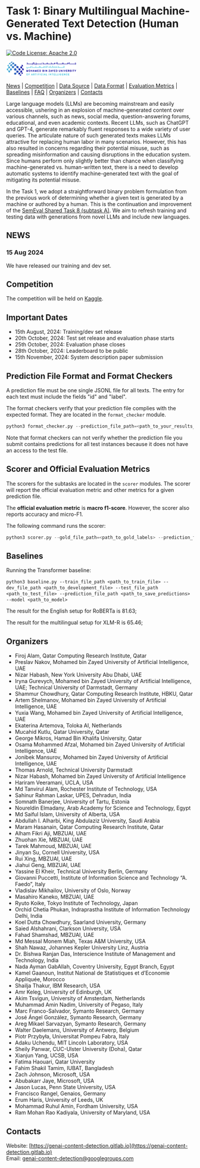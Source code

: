 # Task 1: Binary Multilingual Machine-Generated Text Detection (Human vs. Machine)

[![Code License: Apache 2.0](https://img.shields.io/badge/License-Apache_2.0-green.svg)](https://raw.githubusercontent.com/mbzuai-nlp/SemEval2024-task8/subtask_A_and_B/LICENSE)

<p align="left" float="left">
  <img src="images/MBZUAI-logo.png" height="40" />
</p>


[News](#news) | [Competition](#competition) | [Data Source](#data_source) | [Data Format](#data_format) | [Evaluation Metrics](#scorer_and_official_evaluation_metrics) | [Baselines](#baselines) | [FAQ](#faq) | [Organizers](#organizers) | [Contacts](#contacts)

Large language models (LLMs) are becoming mainstream and easily accessible, ushering in an explosion of machine-generated content over various channels, such as news, social media, question-answering forums, educational, and even academic contexts. Recent LLMs, such as ChatGPT and GPT-4, generate remarkably fluent responses to a wide variety of user queries. The articulate nature of such generated texts makes LLMs attractive for replacing human labor in many scenarios. However, this has also resulted in concerns regarding their potential misuse, such as spreading misinformation and causing disruptions in the education system. Since humans perform only slightly better than chance when classifying machine-generated vs. human-written text, there is a need to develop automatic systems to identify machine-generated text with the goal of mitigating its potential misuse. 

In the Task 1, we adopt a straightforward binary problem formulation from the previous work of determining whether a given text is generated by a machine or authored by a human. This is the continuation and improvement of the [SemEval Shared Task 8 (subtask A)](https://arxiv.org/abs/2404.14183). We aim to refresh training and testing data with generations from novel LLMs and include new languages.

## NEWS 

### 15 Aug 2024

We have released our training and dev set.

## Competition

The competition will be held on [Kaggle](https://www.kaggle.com/t/23638a8c0d59469196aa67f6bf747f0f).

## Important Dates

- 15th August, 2024: Training/dev set release
- 20th October, 2024: Test set release and evaluation phase starts
- 25th October, 2024: Evaluation phase closes
- 28th October, 2024: Leaderboard to be public
- 15th November, 2024: System description paper submission

## Prediction File Format and Format Checkers

A prediction file must be one single JSONL file for all texts. The entry for each text must include the fields "id" and "label".  

The format checkers verify that your prediction file complies with the expected format. They are located in the ```format_checker``` module.

```python
python3 format_checker.py --prediction_file_path=<path_to_your_results_files> 
```

Note that format checkers can not verify whether the prediction file you submit contains predictions for all test instances because it does not have an access to the test file.

## <a name="scorer_and_official_evaluation_metrics"></a>Scorer and Official Evaluation Metrics

The scorers for the subtasks are located in the ```scorer``` modules.
The scorer will report the official evaluation metric and other metrics for a given prediction file.

The **official evaluation metric** is **macro f1-score**. However, the scorer also reports accuracy and micro-F1. 

The following command runs the scorer:
```python
python3 scorer.py --gold_file_path=<path_to_gold_labels> --prediction_file_path=<path_to_your_results_file> 
```

## <a name="baselines"></a>Baselines

Running the Transformer baseline:
 ```
python3 baseline.py --train_file_path <path_to_train_file> --dev_file_path <path_to_development_file> --test_file_path <path_to_test_file> --prediction_file_path <path_to_save_predictions> --model <path_to_model>
 ```

The result for the English setup for RoBERTa is 81.63;

The result for the multilingual setup for XLM-R is 65.46;

## Organizers

- Firoj Alam, Qatar Computing Research Institute, Qatar
- Preslav Nakov, Mohamed bin Zayed University of Artificial Intelligence, UAE
- Nizar Habash, New York University Abu Dhabi, UAE
- Iryna Gurevych, Mohamed bin Zayed University of Artificial Intelligence, UAE; Technical University of Darmstadt, Germany
- Shammur Chowdhury, Qatar Computing Research Institute, HBKU, Qatar
- Artem Shelmanov, Mohamed bin Zayed University of Artificial Intelligence, UAE
- Yuxia Wang, Mohamed bin Zayed University of Artificial Intelligence, UAE
- Ekaterina Artemova, Toloka AI, Netherlands
- Mucahid Kutlu, Qatar University, Qatar
- George Mikros, Hamad Bin Khalifa University, Qatar
- Osama Mohammed Afzal, Mohamed bin Zayed University of Artificial Intelligence, UAE
- Jonibek Mansurov, Mohamed bin Zayed University of Artificial Intelligence, UAE
- Thomas Arnold, Technical University Darmstadt
- Nizar Habash, Mohamed bin Zayed University of Artificial Intelligence
- Hariram Veeramani, UCLA, USA
- Md Tanvirul Alam, Rochester Institute of Technology, USA
- Sahinur Rahman Laskar, UPES, Dehradun, India
- Somnath Banerjee, University of Tartu, Estonia
- Noureldin Elmadany, Arab Academy for Science and Technology, Egypt
- Md Saiful Islam, University of Alberta, USA
- Abdullah I. Alharbi, King Abdulaziz University, Saudi Arabia
- Maram Hasanain, Qatar Computing Research Institute, Qatar
- Alham Fikri Aji, MBZUAI, UAE
- Zhuohan Xie, MBZUAI, UAE
- Tarek Mahmoud, MBZUAI, UAE
- Jinyan Su, Cornell University, USA
- Rui Xing, MBZUAI, UAE
- Jiahui Geng, MBZUAI, UAE
- Yassine El Kheir, Technical University Berlin, Germany
- Giovanni Puccetti, Institute of Information Science and Technology “A. Faedo”, Italy
- Vladislav Mikhailov, University of Oslo, Norway
- Masahiro Kaneko, MBZUAI, UAE
- Ryuto Koike, Tokyo Institute of Technology, Japan
- Orchid Chetia Phukan, Indraprastha Institute of Information Technology Delhi, India
- Koel Dutta Chowdhury, Saarland University, Germany
- Saied Alshahrani, Clarkson University, USA
- Fahad Shamshad, MBZUAI, UAE
- Md Messal Monem Miah, Texas A&M University, USA
- Shah Nawaz, Johannes Kepler University Linz, Austria
- Dr. Bishwa Ranjan Das, Interscience Institute of Management and Technology, India
- Nada Ayman GabAllah, Coventry University, Egypt Branch, Egypt
- Kamel Gaanoun, Institut National de Statistiques et d’Economie Appliquée, Morocco
- Shailja Thakur, IBM Research, USA
- Amr Keleg, University of Edinburgh, UK
- Akim Tsvigun, University of Amsterdam, Netherlands
- Muhammad Amin Nadim, University of Pegaso, Italy
- Marc Franco-Salvador, Symanto Research, Germany
- José Ángel González, Symanto Research, Germany
- Areg Mikael Sarvazyan, Symanto Research, Germany
- Walter Daelemans, University of Antwerp, Belgium
- Piotr Przybyła, Universitat Pompeu Fabra, Italy
- Adaku Uchendu,  MIT Lincoln Laboratory, USA 
- Sheily Panwar, CUC-Ulster University (Doha), Qatar
- Xianjun Yang, UCSB, USA 
- Fatima Haouari, Qatar University
- Fahim Shakil Tamim, IUBAT, Bangladesh
- Zach Johnson, Microsoft, USA
- Abubakarr Jaye, Microsoft, USA 
- Jason Lucas, Penn State University, USA
- Francisco Rangel, Genaios, Germany
- Erum Haris, University of Leeds, UK
- Mohammad Ruhul Amin, Fordham University, USA
- Ram Mohan Rao Kadiyala, University of Maryland, USA

## Contacts

Website: [https://genai-content-detection.gitlab.io](https://genai-content-detection.gitlab.io)  
Email: genai-content-detection@googlegroups.com

